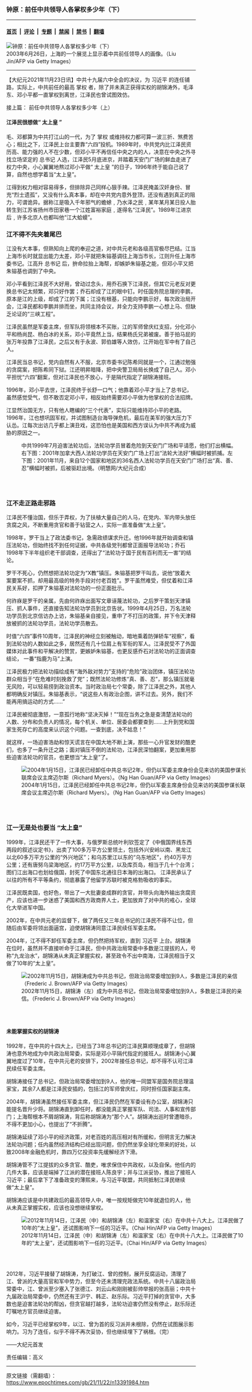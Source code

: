 ### 钟原：前任中共领导人各掌权多少年（下）

---

#### [首页](../../../..?n13391984) &nbsp;|&nbsp; [评论](../../../../../epoch-comment?n13391984) &nbsp;|&nbsp; [专题](../../../../../epoch-special?n13391984) &nbsp;|&nbsp; [禁闻](../../../../../epoch-news?n13391984) &nbsp;|&nbsp; [禁书](../../../../../books?n13391984) &nbsp;|&nbsp; [翻墙](https://github.com/gfw-breaker/nogfw/blob/master/README.md?n13391984)


<div><img alt="钟原：前任中共领导人各掌权多少年（下）" class="attachment-djy_600_400 size-djy_600_400 wp-post-image" src="https://i.epochtimes.com/assets/uploads/2021/11/id13391992-GettyImages-2461852-600x400.jpg"/>
<div class="caption">
 2003年6月26日，上海的一个展览上显示着中共前任领导人的画像。（Liu Jin/AFP via Getty Images）
</div></div><hr/><div class="post_content" id="artbody" itemprop="articleBody">
 <!-- article content begin -->
 <p>
  【大纪元2021年11月23日讯】中共十九届六中全会的决议，为
  <ok href="https://www.epochtimes.com/gb/tag/%E4%B9%A0%E8%BF%91%E5%B9%B3.html">
   习近平
  </ok>
  的连任铺路，实际上，中共前任的最高
  <ok href="https://www.epochtimes.com/gb/tag/%E6%8E%8C%E6%9D%83.html">
   掌权
  </ok>
  者，除了并未真正获得实权的胡锦涛外，毛泽东、邓小平都一直掌权到离世，江泽民也曾试图效仿。
 </p>
 <p>
  接上篇：
  <ok href="https://www.epochtimes.com/gb/21/11/8/n13363341.htm">
   前任中共领导人各掌权多少年（上）
  </ok>
 </p>
 <h4>
  <strong>
   江泽民很想做“
   <ok href="https://www.epochtimes.com/gb/tag/%E5%A4%AA%E4%B8%8A%E7%9A%87.html">
    太上皇
   </ok>
   ”
  </strong>
 </h4>
 <p>
  毛、邓都算为中共打江山的一代，为了
  <ok href="https://www.epochtimes.com/gb/tag/%E6%8E%8C%E6%9D%83.html">
   掌权
  </ok>
  或维持权力都可算一波三折、煞费苦心；相比之下，江泽民上台主要靠“六四”投机。1989年时，中共党内比江泽民资历高、能力强的人不在少数，但邓小平不再信任中央之内的人，决意在中央之外寻找立场坚定的
  <ok href="https://www.epochtimes.com/gb/tag/%E6%80%BB%E4%B9%A6%E8%AE%B0.html">
   总书记
  </ok>
  人选，江泽民5月底进京，并踏着天安门广场的鲜血走进了权力中央，小心翼翼地熬过邓小平做“
  <ok href="https://www.epochtimes.com/gb/tag/%E5%A4%AA%E4%B8%8A%E7%9A%87.html">
   太上皇
  </ok>
  ”的日子，1996年终于能自己说了算，自然也想学着当“太上皇”。
 </p>
 <p>
  江得到权力相对容易得多，但排除异己同样心狠手辣。江泽民掩盖汉奸身份、冒充“烈士遗孤”，又没有什么真本事，却在中共党内意外登顶，还没有遇到真正的阻力，可谓诡异。据称江是吸入千年邪气的蟾蜍﹐乃水泽之民﹐某年某月某日投人胎转生到江苏省扬州市田家巷一个江姓富裕家庭﹐遂得名“江泽民”。1989年江进京后﹐许多北京人也都叫他“江大蛤蟆”。
 </p>
 <h3>
  <strong>
   江不得不先夹着尾巴
  </strong>
 </h3>
 <p>
  江没有大本事，但熟知向上爬的奉迎之道，对中共元老和各级高官极尽巴结。江当上海市长时就显出能力太差，邓小平就把朱镕基调往上海当市长，江则升任上海市委书记。江高升
  <ok href="https://www.epochtimes.com/gb/tag/%E6%80%BB%E4%B9%A6%E8%AE%B0.html">
   总书记
  </ok>
  后，拚命拉抬上海帮，却嫉妒朱镕基之能，但邓小平又把朱镕基也调到了中央。
 </p>
 <p>
  邓小平看到江泽民不大好用，曾动过念头，用乔石换下江泽民，但其它元老反对更换总书记太频繁，邓只好作罢；乔石却成了江的眼中钉。时任国务院总理的李鹏，原本是江的上级，却成了江的下属；江没有根基，只能向李鹏示好，每次政治局开会，江泽民都和李鹏并排而坐，共同主持会议，并全力支持李鹏一心想上马、但缺乏论证的“三峡工程”。
 </p>
 <p>
  江泽民虽然是军委主席，但军队将领根本不买账，江的军师曾庆红支招，分化邓小平和杨尚昆、杨白冰的关系，邓小平竟然上当，结果杨氏兄弟被废。善于拍马屁的张万年投靠了江泽民，之后又有于永波、郭伯雄等人效仿，江开始在军中有了自己人。
 </p>
 <p>
  江泽民当总书记，党内自然有人不服，北京市委书记陈希同就是一个，江通过勉强的贪腐案，把陈希同下狱。江还明昇暗降，把中央警卫局局长换成了自己人。邓小平担忧“六四”翻案，但对江泽民也不放心，于是隔代指定了胡锦涛接班。
 </p>
 <p>
  1996年，邓小平去世，江泽民终于长舒一口气；他靠着邓小平才当上了总书记，虽然感觉受气，但不敢否定邓小平，相反始终需要邓小平做为他掌权的合法招牌。
 </p>
 <p>
  江显然治国无方，只有他人瞎编的“三个代表”，实际只能维持邓小平的老路。1996年，江也想巩固军权，并试图制造台海导弹危机，最后在美军的强大压力下认怂。江每次出访几乎都上演丑戏，这恐怕也是美国和西方误认为中共不再成为威胁的原因之一。
 </p>
 <figure aria-describedby="caption-attachment-10227977" class="wp-caption aligncenter" id="attachment_10227977" style="width: 574px">
  <ok href="https://i.epochtimes.com/assets/uploads/2018/03/bd822f4943c63a2e9020c9983b62d196.png" target="_blank">
   <img alt="" class="size-full wp-image-10227977" src="https://i.epochtimes.com/assets/uploads/2018/03/bd822f4943c63a2e9020c9983b62d196.png"/>
  </ok>
  <br/><figcaption class="wp-caption-text" id="caption-attachment-10227977">
   中共1999年7月迫害法轮功后，法轮功学员冒着危险到天安门广场和平请愿，他们打出横幅。右下图：2001年加拿大西人法轮功学员在天安门广场上打出“法轮大法好”横幅时被抓捕。左下图：2001年11月，来自12个国家和地区的36名西人法轮功学员在天安门广场打出“真、善、忍”横幅时被抓，后被驱赶出境。（明慧网/大纪元合成）
  </figcaption><br/>
 </figure><br/>
 <h3>
  <strong>
   江不走正路走邪路
  </strong>
 </h3>
 <p>
  江泽民不懂治国，但乐于弄权，为了扶植大量自己的人马，在党内、军内带头放任贪腐之风，不断重用贪官和善于钻营之人，实际一直准备做“太上皇”。
 </p>
 <p>
  1998年，罗干当上了政法委书记，急需政绩谋求升迁。他1996年就开始调查和镇压法轮功，但始终找不到任何证据，中共各级党刊都曾正面报导法轮功；乔石1998年下半年组织老干部调查，还得出了“法轮功于国于民有百利而无一害”的结论。
 </p>
 <p>
  罗干不死心，仍然想把法轮功定为“X教”镇压。朱镕基把罗干叫去，说他“放着大案要案不抓，却用最高级的特务手段对付老百姓”。罗干虽然难受，但仗着和江泽民关系好，扣押了朱镕基对法轮功的一份正面批示。
 </p>
 <p>
  何祚庥是罗干的亲属，先由何祚庥出面写文章诬蔑法轮功，之后罗干策划天津镇压、抓人事件，还直接告知法轮功学员到北京告状。1999年4月25日，万名法轮功学员到北京信访办上访，朱镕基亲自接见，重申了不打压的政策，并下令天津释放被抓的法轮功学员，法轮功学员散去。
 </p>
 <p>
  时值“六四”事件10周年，江泽民的神经立刻被触动，暗地乘着防弹轿车“视察”，看到法轮功的人数如此之多，居然还有几十位肩上有军衔的军人。江泽民受不了外国媒体对此事件和平解决的赞赏，更嫉妒朱镕基，也更反感乔石对法轮功的正面调查结论， 一番“指鹿为马”上演。
 </p>
 <p>
  江泽民极力把法轮功描绘成有“海外敌对势力”支持的“危险”政治团体，镇压法轮功群众相当于“在危难时刻挽救了党”；既然法轮功修炼“真、善、忍”，那么镇压就毫无风险，可以轻易捞到政治资本。当时政治局七个常委，除了江泽民之外，其他人都明确反对镇压。朱镕基表示，“说这些人有政治企图，讲不过去。另外，我们不能再用搞运动的方式……”
 </p>
 <p>
  江泽民被彻底激怒，一意孤行地称“坚决灭掉！”“现在当务之急是查清楚法轮功的人数、分布和负责人的情况，每个机关、单位、居委会都要查到……上升到党和国家生死存亡的高度来认识这个问题。一查到底，决不姑息！”
 </p>
 <p>
  就这样，一场迫害浩劫和惊天谎言在中国大地不断上演，那些一心升官发财的酷吏们，也多了一条升迁之路；面对镇压不倒的法轮功，江泽民深怕翻案，更加重用那些迫害法轮功的官员，也更想当“太上皇”了。
 </p>
 <figure aria-describedby="caption-attachment-13392045" class="wp-caption aligncenter" id="attachment_13392045" style="width: 600px">
  <ok href="https://i.epochtimes.com/assets/uploads/2021/11/id13392045-GettyImages-2868719.jpg" target="_blank">
   <img alt="2004年1月15日，江泽民已经卸任中共总书记2年，但仍以军委主席身份会见来访的美国参谋长联席会议主席迈尔斯（Richard Myers）。（Ng Han Guan/AFP via Getty Images）" class="size-large wp-image-13392045" src="https://i.epochtimes.com/assets/uploads/2021/11/id13392045-GettyImages-2868719-600x417.jpg"/>
  </ok>
  <br/><figcaption class="wp-caption-text" id="caption-attachment-13392045">
   2004年1月15日，江泽民已经卸任中共总书记2年，但仍以军委主席身份会见来访的美国参谋长联席会议主席迈尔斯（Richard Myers）。（Ng Han Guan/AFP via Getty Images）
  </figcaption><br/>
 </figure><br/>
 <h3>
  <strong>
   江一无是处也要当
  </strong>
  <strong>
   “太上皇”
  </strong>
 </h3>
 <p>
  1999年，江泽民还干了一件大事，与俄罗斯总统叶利钦签定了《中俄国界线东西两段的叙述议定书》，出卖了100多万平方公里领土，包括外兴安岭以南、黑龙江以北60多万平方公里的“外兴地区”；和乌苏里江以东的“乌东地区”，约40万平方公里；还有唐努乌梁海地区，约17万平方公里，以及库页岛，相当于几十个台湾；图们江出海口也划给俄国，封死了中国东北通往日本海的出海口。 江泽民承认了以往的所有不平等条约，彻底暴露了他留学苏联时被克格勃吸收的事实。
 </p>
 <p>
  江泽民既卖国，也好色，带出了一大批妻妾成群的贪官，并带头向海外输出贪腐资产，应该也进一步迷惑了美国和西方政商界人士，更加放弃了对中共的戒心，全球化大举进军中国。
 </p>
 <p>
  2002年，在中共元老的监督下，做了两任又三年总书记的江泽民不得不让位，但随后由军委将领出面逼宫，迫使胡锦涛同意江泽民续任军委主席。
 </p>
 <p>
  2004年，江不得不卸任军委主席，但仍然把持军权，直到
  <ok href="https://www.epochtimes.com/gb/tag/%E4%B9%A0%E8%BF%91%E5%B9%B3.html">
   习近平
  </ok>
  上台。胡锦涛在位时，虽然并不直接听命于江泽民，但中共政治局常委中多数是江提拔的人，号称“九龙治水”，胡锦涛从未真正掌握实权，甚至政令不出中南海，江泽民相当于又做了10年的“太上皇”。
 </p>
 <figure aria-describedby="caption-attachment-13392047" class="wp-caption aligncenter" id="attachment_13392047" style="width: 600px">
  <ok href="https://i.epochtimes.com/assets/uploads/2021/11/id13392047-GettyImages-51405877.jpg" target="_blank">
   <img alt="2002年11月15日，胡锦涛成为中共总书记，但政治局常委增加到9人，多数是江泽民的亲信（Frederic J. Brown/AFP via Getty Images）" class="size-large wp-image-13392047" src="https://i.epochtimes.com/assets/uploads/2021/11/id13392047-GettyImages-51405877-600x414.jpg"/>
  </ok>
  <br/><figcaption class="wp-caption-text" id="caption-attachment-13392047">
   2002年11月15日，胡锦涛（左）成为中共总书记，但政治局常委增加到9人，多数是江泽民的亲信。（Frederic J. Brown/AFP via Getty Images）
  </figcaption><br/>
 </figure><br/>
 <h4>
  <strong>
   未能掌握实权的胡锦涛
  </strong>
 </h4>
 <p>
  1992年，在中共的十四大上，已经当了3年总书记的江泽民算顺理成章了，但胡锦涛也意外地成为中共政治局常委，实际是邓小平隔代指定的接班人。胡锦涛小心翼翼地度过了10年，在中共元老的安排下，2002年接任总书记，却不得不认可江泽民续任军委主席。
 </p>
 <p>
  胡锦涛接任了总书记，但政治局常委增加到9人，他的唯一同盟军是国务院总理温家宝，其余7人都是江泽民安插的，包括江的军师曾庆红，同时担任国家副主席。
 </p>
 <p>
  2004年，胡锦涛虽然接任军委主席，但江泽民仍然在军委设有办公室，胡锦涛只能提名晋升少将。胡锦涛直到卸任时，都没能真正掌握军队、司法、人事和宣传部门；上海帮根本不屑胡锦涛，背后称胡锦涛为“那个人”。胡锦涛出巡时曾遭暗杀，不得不更加小心，也提出了“不折腾”。
 </p>
 <p>
  胡锦涛延续了邓小平的经济政策，对老百姓的高压相对有所缓和，但明言无力解决法轮功问题；任内虽然经济结构已经出现问题，但仍然坐享全球化带来的好处，以致2008年金融危机时，靠四万亿投资率先缓解经济下滑。
 </p>
 <p>
  胡锦涛管不了江提拔的众多贪官、酷吏，唯求保住中共政权，以及自保。他任内的几件大事，应该是端掉了江派的潜在接班人陈良宇；并与江派妥协，推出了接班人习近平；最后拿下了准备政变的薄熙来，与习近平联盟，共同抵制江泽民继续做“太上皇”。
 </p>
 <p>
  胡锦涛应该是中共建政后的最高领导人中，唯一按规矩做完10年就退位的人，他从未真正掌握实权，应该也没想继续掌权。
 </p>
 <figure aria-describedby="caption-attachment-13392050" class="wp-caption aligncenter" id="attachment_13392050" style="width: 600px">
  <ok href="https://i.epochtimes.com/assets/uploads/2021/11/id13392050-GettyImages-156355792.jpg" target="_blank">
   <img alt="2012年11月14日，江泽民（中）和胡锦涛（左）和温家宝（右）在中共十八大上。江泽民做了10年的“太上皇”，还试图影响下一任的习近平。（Chai Hin/AFP via Getty Images）" class="size-large wp-image-13392050" src="https://i.epochtimes.com/assets/uploads/2021/11/id13392050-GettyImages-156355792-600x343.jpg"/>
  </ok>
  <br/><figcaption class="wp-caption-text" id="caption-attachment-13392050">
   2012年11月14日，江泽民（中）和胡锦涛（左）和温家宝（右）在中共十八大上。江泽民做了10年的“太上皇”，还试图影响下一任的习近平。（Chai Hin/AFP via Getty Images）
  </figcaption><br/>
 </figure><br/>
 <p>
  2012年，习近平接替了胡锦涛，为打破江、曾的控制，展开反腐运动，清理了江、曾派的大量高官和军中势力，但至今还未清理完政法系统。中共十八届政治局常委中，江、曾派至少塞入了张德江、刘云山和刚刚被彭帅举报的张高丽；中共十九届政治局常委中，仍然还有王沪宁、韩正、赵乐际。习近平打掉的贪官中，大多数也是迫害法轮功的帮凶，但贪官越打越多，法轮功迫害仍然没有停止，赵乐际还叮嘱地方官员继续迫害。
 </p>
 <p>
  如今，习近平已经掌权9年，以江、曾为首的反习派并未根除，仍然在试图展示影响力。习为了连任，似乎不得不再次妥协，但也继续埋下了祸根。（完）
 </p>
 <p>
  ——大纪元首发
 </p>
 <p>
  责任编辑：高义
 </p>
 <!-- article content end -->
 <div id="below_article_ad">
 </div>
</div>


---

原文链接（需翻墙）：https://www.epochtimes.com/gb/21/11/22/n13391984.htm
